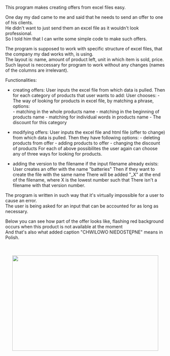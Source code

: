 This program makes creating offers from excel files easy.

One day my dad came to me and said that he needs to send an offer to one of his clients.</br>
He didn't want to just send them an excel file as it wouldn't look professional.</br>
So I told him that I can write some simple code to make such offers.</br>

The program is supposed to work with specific structure of excel files, that the company my dad works with, is using.</br>
The layout is: name, amount of product left, unit in which item is sold, price.</br>
Such layout is neccessary for program to work without any changes (names of the columns are irrelevant).</br>

Functionalities:

- creating offers:
    User inputs the excel file from which data is pulled.
    Then for each category of products that user wants to add:
        User chooses:
        - The way of looking for products in excel file, by matching a phrase, options:</br>
            - matching in the whole products name
            - matching in the beginning of products name
            - matching for individual words in products name
        - The discount for this category

- modifying offers:
    User inputs the excel file and html file (offer to change) from which data is pulled.
    Then they have following options:
        - deleting products from offer
        - adding products to offer
        - changing the discount of products
    For each of above possibilites the user again can choose any of three ways for looking for products.

- adding the version to the filename if the input filename already exists:
  User creates an offer with the name "batteries"
  Then if they want to create the file with the same name
  There will be added "_X" at the end of the filename, where X is the lowest number such that 
  There isn't a filename with that version number.

The program is written in such way that it's virtually impossible for a user to cause an error. </br>
The user is being asked for an input that can be accounted for as long as necessary.

Below you can see how part of the offer looks like, flashing red background occurs when this product is not available at the moment </br>
And that's also what added caption "CHWILOWO NIEDOSTĘPNE" means in Polish.
</br>
</br>
</br>
<p align="center">
  <img width="460" height="300" src="https://media.giphy.com/media/VQzOTg8Gn778PIiPwu/giphy.gif">
</p>
